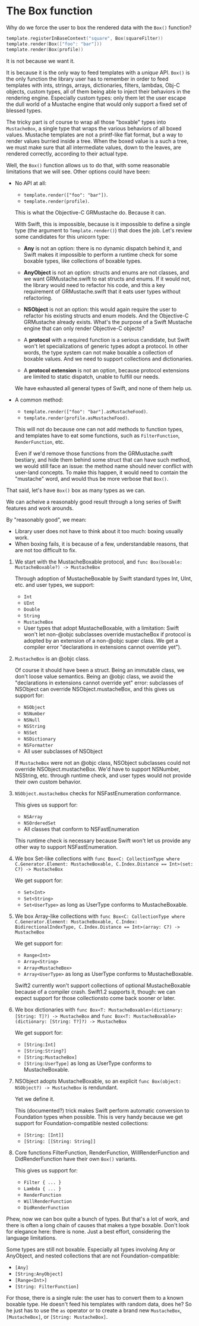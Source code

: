 The Box function
================

Why do we force the user to box the rendered data with the `Box()` function?

```swift
template.registerInBaseContext("square", Box(squareFilter))
template.render(Box(["foo": "bar"]))
template.render(Box(profile))
```

It is not because we want it.

It is because it is the only way to feed templates with a *unique* API. `Box()` is the only function the library user has to remember in order to feed templates with ints, strings, arrays, dictionaries, filters, lambdas, Obj-C objects, custom types, all of them being able to inject their behaviors in the rendering engine. Especially custom types: only them let the user escape the dull world of a Mustache engine that would only support a fixed set of blessed types.

The tricky part is of course to wrap all those "boxable" types into `MustacheBox`, a single type that wraps the various behaviors of all boxed values. Mustache templates are not a printf-like flat format, but a way to render values burried inside a tree. When the boxed value is a such a tree, we must make sure that all intermediate values, down to the leaves, are rendered correctly, according to their actual type.

Well, the `Box()` function allows us to do that, with some reasonable limitations that we will see. Other options could have been:

- No API at all:
    
    - `template.render(["foo": "bar"])`.
    - `template.render(profile)`.
    
    This is what the Objective-C GRMustache do. Because it can.
    
    With Swift, this is impossible, because is it impossible to define a single type (the argument to `Template.render()`) that does the job. Let's review some candidates for this unicorn type:
    
    - **Any** is not an option: there is no dynamic dispatch behind it, and Swift makes it impossible to perform a runtime check for some boxable types, like collections of boxable types.
    
    - **AnyObject** is not an option: structs and enums are not classes, and we want GRMustache.swift to eat structs and enums. If it would not, the library would need to refactor his code, and this a key requirement of GRMustache.swift that it eats user types without refactoring.
    
    - **NSObject** is not an option: this would again require the user to refactor his existing structs and enum models. And the Objective-C GRMustache already exists. What's the purpose of a Swift Mustache engine that can only render Objective-C objects?
    
    - A **protocol** with a required function is a serious candidate, but Swift won't let specializations of generic types adopt a protocol. In other words, the type system can not make boxable a collection of boxable values. And we need to support collections and dictionaries.
    
    - A **protocol extension** is not an option, because protocol extensions are limited to static dispatch, unable to fulfill our needs.
    
    We have exhausted all general types of Swift, and none of them help us.

- A common method:
    
    - `template.render(["foo": "bar"].asMustacheFood)`.
    - `template.render(profile.asMustacheFood)`.
    
    This will not do because one can not add methods to function types, and templates have to eat some functions, such as `FilterFunction`, `RenderFunction`, etc.
    
    Even if we'd remove those functions from the GRMustache.swift bestiary, and hide them behind some struct that can have such method, we would still face an issue: the method name should never conflict with user-land concepts. To make this happen, it would need to contain the "mustache" word, and would thus be more verbose that `Box()`.

That said, let's have `Box()` box as many types as we can.

We can acheive a reasonably good result through a long series of Swift features and work arounds.

By "reasonably good", we mean:

- Library user does not have to think about it too much: boxing usually work.
- When boxing fails, it is because of a few, understandable reasons, that are
  not too difficult to fix.

1. We start with the MustacheBoxable protocol, and `func Box(boxable: MustacheBoxable?) -> MustacheBox`
    
    Through adoption of MustacheBoxable by Swift standard types Int, UInt,
    etc. and user types, we support:
    
    - `Int`
    - `UInt`
    - `Double`
    - `String`
    - `MustacheBox`
    - User types that adopt MustacheBoxable, with a limitation: Swift won't let non-@objc subclasses override mustacheBox if protocol is adopted by an extension of a non-@objc super class. We get a compiler error "declarations in extensions cannot override yet").

2. `MustacheBox` is an @objc class.
    
    Of course it should have been a struct. Being an immutable class, we don't loose value semantics. Being an @objc class, we avoid the "declarations in extensions cannot override yet" error: subclasses of NSObject can override NSObject.mustacheBox, and this gives us support for:
    
    - `NSObject`
    - `NSNumber`
    - `NSNull`
    - `NSString`
    - `NSSet`
    - `NSDictionary`
    - `NSFormatter`
    - All user subclasses of NSObject
    
    If `MustacheBox` were not an @objc class, NSObject subclasses could not override NSObject.mustacheBox. We'd have to support NSNumber, NSString, etc. through runtime check, and user types would not provide their own custom behavior.

3. `NSObject.mustacheBox` checks for NSFastEnumeration conformance.
    
    This gives us support for:
    
    - `NSArray`
    - `NSOrderedSet`
    - All classes that conform to NSFastEnumeration
    
    This runtime check is necessary because Swift won't let us provide any other way to support NSFastEnumeration.

4. We box Set-like collections with `func Box<C: CollectionType where C.Generator.Element: MustacheBoxable, C.Index.Distance == Int>(set: C?) -> MustacheBox`
    
    We get support for:
    
    - `Set<Int>`
    - `Set<String>`
    - `Set<UserType>` as long as UserType conforms to MustacheBoxable.

5. We box Array-like collections with `func Box<C: CollectionType where C.Generator.Element: MustacheBoxable, C.Index: BidirectionalIndexType, C.Index.Distance == Int>(array: C?) -> MustacheBox`
    
    We get support for:
    
    - `Range<Int>`
    - `Array<String>`
    - `Array<MustacheBox>`
    - `Array<UserType>` as long as UserType conforms to MustacheBoxable.
    
    Swift2 currently won't support collections of optional MustacheBoxable because of a compiler crash. Swift1.2 supports it, though: we can expect support for those collectionsto come back sooner or later.

6. We box dictionaries with `func Box<T: MustacheBoxable>(dictionary: [String: T]?) -> MustacheBox` and `func Box<T: MustacheBoxable>(dictionary: [String: T?]?) -> MustacheBox`
    
    We get support for:
    
    - `[String:Int]`
    - `[String:String?]`
    - `[String:MustacheBox]`
    - `[String:UserType]` as long as UserType conforms to MustacheBoxable.

7. NSObject adopts MustacheBoxable, so an explicit `func Box(object: NSObject?) -> MustacheBox` is rendundant.
    
    Yet we define it.
    
    This (documented?) trick makes Swift perform automatic conversion to Foundation types when possible. This is very handy because we get support for Foundation-compatible nested collections:
    
    - `[String: [Int]]`
    - `[String: [[String: String]]`

8. Core functions FilterFunction, RenderFunction, WillRenderFunction and DidRenderFunction have their own `Box()` variants.
    
    This gives us support for:
    
    - `Filter { ... }`
    - `Lambda { ... }`
    - `RenderFunction`
    - `WillRenderFunction`
    - `DidRenderFunction`

Phew, now we can box quite a bunch of types. But that's a lot of work, and there is often a long chain of causes that makes a type boxable. Don't look for elegance here: there is none. Just a best effort, considering the language limitations.

Some types are still not boxable. Especially all types involving Any or AnyObject, and nested collections that are not Foundation-compatible:

- `[Any]`
- `[String:AnyObject]`
- `[Range<Int>]`
- `[String: FilterFunction]`

For those, there is a single rule: the user has to convert them to a known boxable type. He doesn't feed his templates with random data, does he? So he just has to use the `as` operator or to create a brand new `MustacheBox`, `[MustacheBox]`, or `[String: MustacheBox]`.
